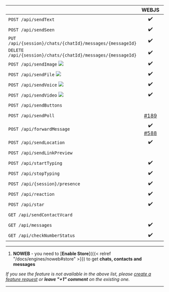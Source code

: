 |                                                             |                            WEBJS                             | NOWEB |
|-------------------------------------------------------------|:------------------------------------------------------------:|:-----:|
| `POST /api/sendText`                                        |                              ✔️                              |  ✔️   |
| `POST /api/sendSeen`                                        |                              ✔️                              |  ✔️   |
| `PUT /api/{session}/chats/{chatId}/messages/{messageId}`    |                              ✔️                              |  ✔️   |
| `DELETE /api/{session}/chats/{chatId}/messages/{messageId}` |                              ✔️                              |  ✔️   |
| `POST /api/sendImage` ![](/images/versions/plus.png)        |                              ✔️                              |  ✔️   |
| `POST /api/sendFile` ![](/images/versions/plus.png)         |                              ✔️                              |  ✔️   |
| `POST /api/sendVoice` ![](/images/versions/plus.png)        |                              ✔️                              |  ✔️   |
| `POST /api/sendVideo` ![](/images/versions/plus.png)        |                              ✔️                              |  ✔️   |
| `POST /api/sendButtons`                                     |                                                              |  ✔️   |
| `POST /api/sendPoll`                                        |    [#189](https://github.com/devlikeapro/waha/issues/189)    |  ✔️   |
| `POST /api/forwardMessage`                                  | ✔️<br>[#588](https://github.com/devlikeapro/waha/issues/588) |  ✔️   |
| `POST /api/sendLocation`                                    |                              ✔️                              |  ✔️   |
| `POST /api/sendLinkPreview`                                 |                                                              |  ✔️   |
| `POST /api/startTyping`                                     |                              ✔️                              |  ✔️   |
| `POST /api/stopTyping`                                      |                              ✔️                              |  ✔️   |
| `POST /api/{session}/presence`                              |                              ✔️                              |  ✔️   |
| `POST /api/reaction`                                        |                              ✔️                              |  ✔️   |
| `POST /api/star`                                            |                              ✔️                              |  ✔️   |
| `GET /api/sendContactVcard`                                 |                                                              |  ✔️   |
| `GET /api/messages`                                         |                              ✔️                              |  ✔️¹  |
| `GET /api/checkNumberStatus`                                |                              ✔️                              |  ✔️   |

****
1. **NOWEB** - you need to [**Enable Store**]({{< relref "/docs/engines/noweb#store" >}}) to get **chats, contacts and messages**

_If you see the feature is not available in the above list, please [create a feature request](https://github.com/devlikeapro/waha/issues/new/choose) or **leave "+1" comment** on the existing one._
****
